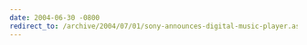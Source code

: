 ```yaml
---
date: 2004-06-30 -0800
redirect_to: /archive/2004/07/01/sony-announces-digital-music-player.aspx/
---
```

